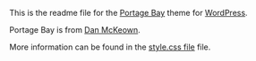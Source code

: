 This is the readme file for the [Portage Bay](http://djmcloud.danieljmckeown.com/portagebay/) theme for [WordPress](http://wordpress.org).

Portage Bay is from [Dan McKeown](http://danmckeown.info).

More information can be found in the [style.css file](style.css) file.